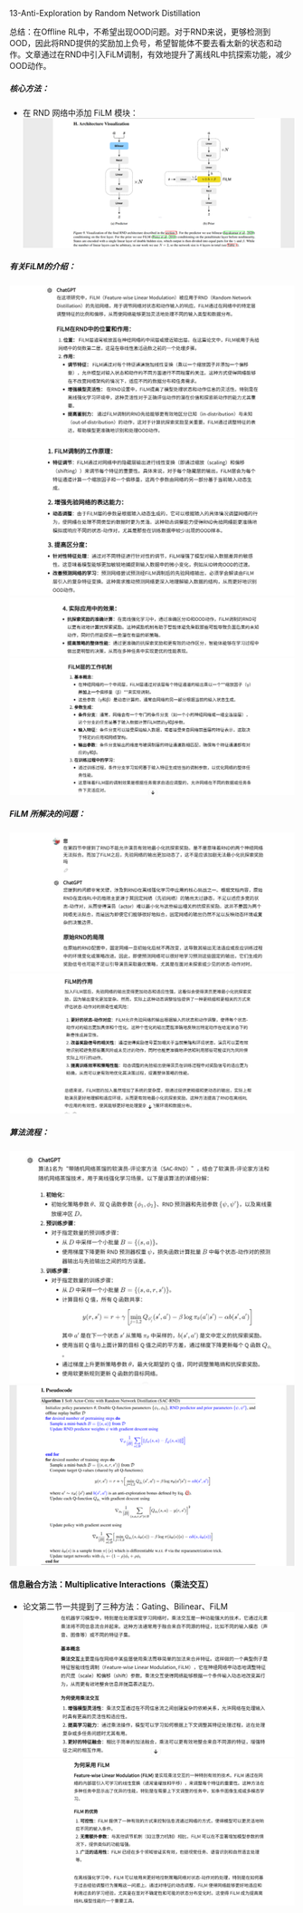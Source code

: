 13-Anti-Exploration by Random Network Distillation

总结：在Offline RL中，不希望出现OOD问题。对于RND来说，更够检测到OOD，因此将RND提供的奖励加上负号，希望智能体不要去看太新的状态和动作。文章通过在RND中引入FiLM调制，有效地提升了离线RL中抗探索功能，减少OOD动作。

##### 核心方法：
- 在 RND 网络中添加 FiLM 模块：
![alt text](image-56.png)

##### 有关FiLM的介绍：
![alt text](image-57.png)
![alt text](image-58.png)
![alt text](image-59.png)
![alt text](image-60.png)

##### FiLM 所解决的问题：
![alt text](image-61.png)
![alt text](image-62.png)

##### 算法流程：
![alt text](image-64.png)
![alt text](image-63.png)



#### 信息融合方法：Multiplicative Interactions（乘法交互）
- 论文第二节一共提到了三种方法：Gating、Bilinear、FiLM
![alt text](image-54.png)
![alt text](image-55.png)

